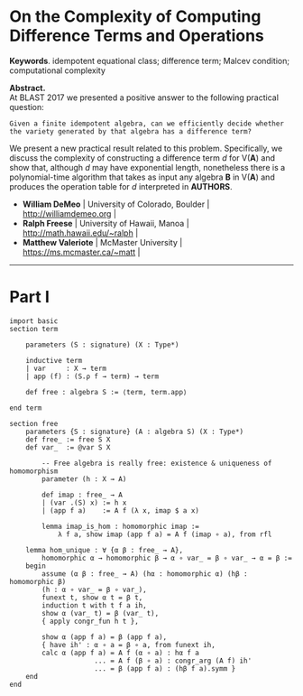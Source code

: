 # On the Complexity of Computing Difference Terms and Operations

**Keywords**. idempotent equational class; difference term; Malcev condition; 
computational complexity

**Abstract.**   
At BLAST 2017 we presented a positive answer to the following practical question:  

    Given a finite idempotent algebra, can we efficiently decide whether 
	the variety generated by that algebra has a difference term? 

We present a new practical result related to this problem. Specifically, we 
discuss the complexity of constructing a difference term *d* for V(__A__) and show that, 
although *d*  may have exponential length, nonetheless there is a polynomial-time 
algorithm that takes as input any algebra **B** in V(__A__) and produces the operation 
table for *d* interpreted in **AUTHORS**.

+ **William DeMeo**     | University of Colorado, Boulder | http://williamdemeo.org       |
+ **Ralph Freese**      | University of Hawaii, Manoa     | http://math.hawaii.edu/~ralph |
+ **Matthew Valeriote** | McMaster University             | https://ms.mcmaster.ca/~matt  |

---

# Part I


```lean
import basic
section term

	parameters (S : signature) (X : Type*)

	inductive term
	| var     : X → term
	| app (f) : (S.ρ f → term) → term

	def free : algebra S :=	⟨term, term.app⟩

end term
```
```lean
section free
	parameters {S : signature} (A : algebra S) (X : Type*)
	def free_ := free S X
	def var_  := @var S X

        -- Free algebra is really free: existence & uniqueness of homomorphism
	    parameter (h : X → A)

	    def imap : free_ → A
		| (var .(S) x) := h x
		| (app f a)    := A f (λ x, imap $ a x)

	    lemma imap_is_hom : homomorphic imap :=
			λ f a, show imap (app f a) = A f (imap ∘ a), from rfl

	lemma hom_unique : ∀ {α β : free_ → A},
		homomorphic α → homomorphic β → α ∘ var_ = β ∘ var_ → α = β :=
	begin
		assume (α β : free_ → A) (hα : homomorphic α) (hβ : homomorphic β)
		(h : α ∘ var_ = β ∘ var_),
  	    funext t, show α t = β t,
  	    induction t with t f a ih,
		show α (var_ t) = β (var_ t),
		{ apply congr_fun h t },

	    show α (app f a) = β (app f a),
		{ have ih' : α ∘ a = β ∘ a, from funext ih,
	   	calc α (app f a) = A f (α ∘ a) : hα f a
                     ... = A f (β ∘ a) : congr_arg (A f) ih'
                     ... = β (app f a) : (hβ f a).symm }
	end
end
```




